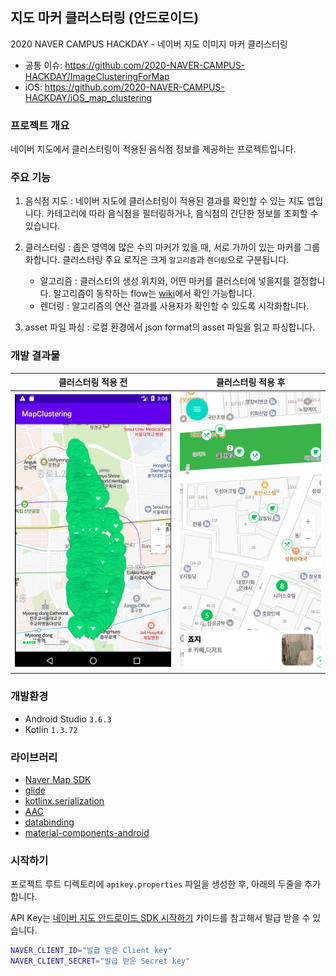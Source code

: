 ## 지도 마커 클러스터링 (안드로이드) 

2020 NAVER CAMPUS HACKDAY - 네이버 지도 이미지 마커 클러스터링

- 공통 이슈: https://github.com/2020-NAVER-CAMPUS-HACKDAY/ImageClusteringForMap
- iOS: https://github.com/2020-NAVER-CAMPUS-HACKDAY/iOS_map_clustering

### 프로젝트 개요

네이버 지도에서 클러스터링이 적용된 음식점 정보를 제공하는 프로젝트입니다.

### 주요 기능

1. 음식점 지도 : 네이버 지도에 클러스터링이 적용된 결과를 확인할 수 있는 지도 앱입니다. 카테고리에 따라 음식점을 필터링하거나, 음식점의 간단한 정보를 조회할 수 있습니다.
2. 클러스터링 : 좁은 영역에 많은 수의 마커가 있을 때, 서로 가까이 있는 마커를 그룹화합니다. 클러스터링 주요 로직은 크게 `알고리즘`과 `렌더링`으로 구분됩니다.
   - 알고리즘 : 클러스터의 생성 위치와, 어떤 마커를 클러스터에 넣을지를 결정합니다. 알고리즘이 동작하는 flow는 [wiki]([https://github.com/2020-NAVER-CAMPUS-HACKDAY/android_map_clustering/wiki/%ED%81%B4%EB%9F%AC%EC%8A%A4%ED%84%B0%EB%A7%81-%EC%95%8C%EA%B3%A0%EB%A6%AC%EC%A6%98-%EB%8F%99%EC%9E%91-%EA%B3%BC%EC%A0%95](https://github.com/2020-NAVER-CAMPUS-HACKDAY/android_map_clustering/wiki/클러스터링-알고리즘-동작-과정))에서 확인 가능합니다.
   - 렌더링 : 알고리즘의 연산 결과를 사용자가 확인할 수 있도록 시각화합니다.

3. asset 파일 파싱 : 로컬 환경에서 json format의 asset 파일을 읽고 파싱합니다.

### 개발 결과물

|                            클러스터링 적용 전 |                           클러스터링 적용 후                           |
| :----------------------------------------------------------: | :----------------------------------------------------------: |
| <img src="https://github.com/2020-NAVER-CAMPUS-HACKDAY/android_map_clustering/blob/master/screenshot/screenshot1.png" width="300" /> | <img src="https://github.com/2020-NAVER-CAMPUS-HACKDAY/android_map_clustering/blob/master/screenshot/screenshot2.jpeg" width="270" /> |

### 개발환경

- Android Studio `3.6.3`
- Kotlin `1.3.72`

### 라이브러리

- [Naver Map SDK](https://navermaps.github.io/android-map-sdk/guide-ko/1.html)
- [glide](https://github.com/bumptech/glide)
- [kotlinx.serialization](https://github.com/Kotlin/kotlinx.serialization)
- [AAC](https://developer.android.com/topic/libraries/architecture)
- [databinding](https://developer.android.com/topic/libraries/data-binding?hl=ko)
- [material-components-android](https://github.com/material-components/material-components-android)

### 시작하기

프로젝트 루트 디렉토리에 `apikey.properties` 파일을 생성한 후, 아래의 두줄을 추가합니다.

API Key는 [네이버 지도 안드로이드 SDK 시작하기](https://navermaps.github.io/android-map-sdk/guide-ko/1.html) 가이드를 참고해서 발급 받을 수 있습니다.

```bash
NAVER_CLIENT_ID="발급 받은 Client key"
NAVER_CLIENT_SECRET="발급 받은 Secret key"
```
